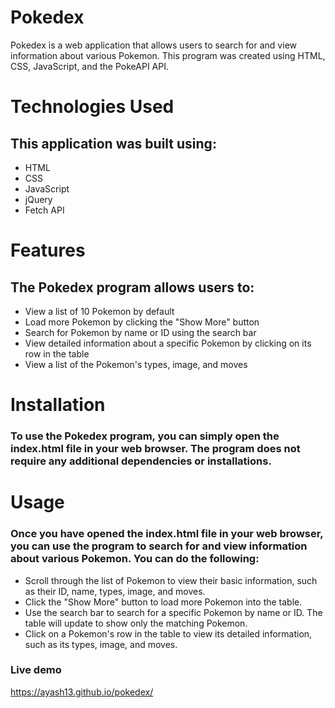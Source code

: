 # Pokedex

Pokedex is a web application that allows users to search for and view information about various Pokemon. This program was created using HTML, CSS, JavaScript, and the PokeAPI API.

# Technologies Used

## This application was built using:

- HTML
- CSS
- JavaScript
- jQuery
- Fetch API

# Features

## The Pokedex program allows users to:

- View a list of 10 Pokemon by default
- Load more Pokemon by clicking the "Show More" button
- Search for Pokemon by name or ID using the search bar
- View detailed information about a specific Pokemon by clicking on its row in the table
- View a list of the Pokemon's types, image, and moves

# Installation

### To use the Pokedex program, you can simply open the index.html file in your web browser. The program does not require any additional dependencies or installations.

# Usage

### Once you have opened the index.html file in your web browser, you can use the program to search for and view information about various Pokemon. You can do the following:

- Scroll through the list of Pokemon to view their basic information, such as their ID, name, types, image, and moves.
- Click the "Show More" button to load more Pokemon into the table.
- Use the search bar to search for a specific Pokemon by name or ID. The table will update to show only the matching Pokemon.
- Click on a Pokemon's row in the table to view its detailed information, such as its types, image, and moves.

### Live demo
https://ayash13.github.io/pokedex/
